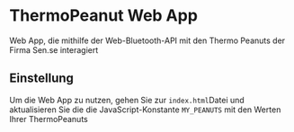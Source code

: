 # ThermoPeanut Web App 


Web App, die mithilfe der Web-Bluetooth-API mit den Thermo Peanuts der Firma Sen.se interagiert



## Einstellung

Um die Web App zu nutzen, gehen Sie zur `index.html`Datei und aktualisieren Sie die 
die JavaScript-Konstante `MY_PEANUTS` mit den Werten Ihrer ThermoPeanuts
